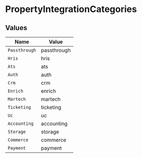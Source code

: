 # PropertyIntegrationCategories


## Values

| Name          | Value         |
| ------------- | ------------- |
| `Passthrough` | passthrough   |
| `Hris`        | hris          |
| `Ats`         | ats           |
| `Auth`        | auth          |
| `Crm`         | crm           |
| `Enrich`      | enrich        |
| `Martech`     | martech       |
| `Ticketing`   | ticketing     |
| `Uc`          | uc            |
| `Accounting`  | accounting    |
| `Storage`     | storage       |
| `Commerce`    | commerce      |
| `Payment`     | payment       |